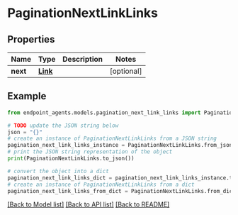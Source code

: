 # PaginationNextLinkLinks


## Properties

Name | Type | Description | Notes
------------ | ------------- | ------------- | -------------
**next** | [**Link**](Link.md) |  | [optional] 

## Example

```python
from endpoint_agents.models.pagination_next_link_links import PaginationNextLinkLinks

# TODO update the JSON string below
json = "{}"
# create an instance of PaginationNextLinkLinks from a JSON string
pagination_next_link_links_instance = PaginationNextLinkLinks.from_json(json)
# print the JSON string representation of the object
print(PaginationNextLinkLinks.to_json())

# convert the object into a dict
pagination_next_link_links_dict = pagination_next_link_links_instance.to_dict()
# create an instance of PaginationNextLinkLinks from a dict
pagination_next_link_links_from_dict = PaginationNextLinkLinks.from_dict(pagination_next_link_links_dict)
```
[[Back to Model list]](../README.md#documentation-for-models) [[Back to API list]](../README.md#documentation-for-api-endpoints) [[Back to README]](../README.md)



